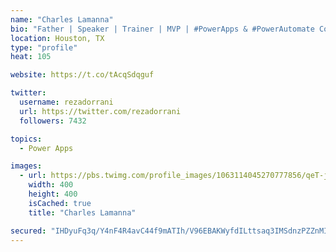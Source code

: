 ```yaml
---
name: "Charles Lamanna"
bio: "Father | Speaker | Trainer | MVP | #PowerApps & #PowerAutomate Community Super User | YouTuber Right-pointing triangle http://youtube.com/c/rezadorrani | Learn - Share - Clockwise rightwards and leftwards open circle arrows"
location: Houston, TX
type: "profile"
heat: 105

website: https://t.co/tAcqSdqguf

twitter:
  username: rezadorrani
  url: https://twitter.com/rezadorrani
  followers: 7432

topics:
  - Power Apps

images:
  - url: https://pbs.twimg.com/profile_images/1063114045270777856/qeT-jpWr_400x400.jpg
    width: 400
    height: 400
    isCached: true
    title: "Charles Lamanna"

secured: "IHDyuFq3q/Y4nF4R4avC44f9mATIh/V96EBAKWyfdILttsaq3IMSdnzPZZnMI49Ey224nXKedKo3nFoO9UeNxa57Uff0qiLY1qKos8d1Eqj8OzY5OPGeppHNFoE/RgAUMJP99OQDYta/gN3Ly8WdKd4Z4xMLFFKi8TASNVD6yjXW28gL9RZLFv/hV1ggr2Po9uNjUaaP7CEmMHJCWyzy6Q+S7MT/kwCK8zvH3561VwD7FkAZbhJBrMHSiyB9NIpiLBamQSDXVKyyofX4DrdqWf0s26H+gLiuIGsS8LMnFyAkkfRcyXkMMDzQvhrGopgIMEh+Frm3pwlWtlxwPWqhix4mh2jqiCnqUO4cExtx/M707aTDk9Dwm1tX9STrIcrSj2UHoo5mvLDM/Lioeo+bZVYgJbUmdExVgH74q9df/y8=;cbPZNSqgOEYJ8iQHwsXG1g=="
---
```


